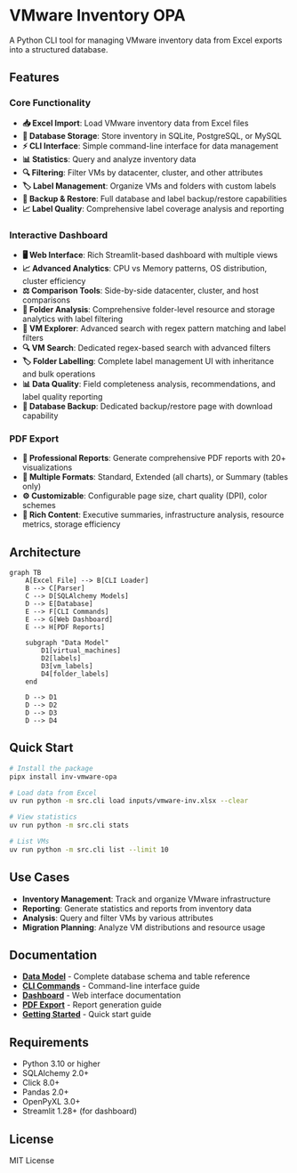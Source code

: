 # VMware Inventory OPA

A Python CLI tool for managing VMware inventory data from Excel exports into a structured database.

## Features

### Core Functionality
- **📥 Excel Import**: Load VMware inventory data from Excel files
- **💾 Database Storage**: Store inventory in SQLite, PostgreSQL, or MySQL
- **⚡ CLI Interface**: Simple command-line interface for data management
- **📊 Statistics**: Query and analyze inventory data
- **🔍 Filtering**: Filter VMs by datacenter, cluster, and other attributes
- **🏷️ Label Management**: Organize VMs and folders with custom labels
- **💾 Backup & Restore**: Full database and label backup/restore capabilities
- **📈 Label Quality**: Comprehensive label coverage analysis and reporting

### Interactive Dashboard
- **🖥️ Web Interface**: Rich Streamlit-based dashboard with multiple views
- **📈 Advanced Analytics**: CPU vs Memory patterns, OS distribution, cluster efficiency
- **⚖️ Comparison Tools**: Side-by-side datacenter, cluster, and host comparisons
- **📁 Folder Analysis**: Comprehensive folder-level resource and storage analytics with label filtering
- **🔎 VM Explorer**: Advanced search with regex pattern matching and label filters
- **🔍 VM Search**: Dedicated regex-based search with advanced filters
- **🏷️ Folder Labelling**: Complete label management UI with inheritance and bulk operations
- **📊 Data Quality**: Field completeness analysis, recommendations, and label quality reporting
- **💾 Database Backup**: Dedicated backup/restore page with download capability

### PDF Export
- **📄 Professional Reports**: Generate comprehensive PDF reports with 20+ visualizations
- **🎨 Multiple Formats**: Standard, Extended (all charts), or Summary (tables only)
- **⚙️ Customizable**: Configurable page size, chart quality (DPI), color schemes
- **📑 Rich Content**: Executive summaries, infrastructure analysis, resource metrics, storage efficiency

## Architecture

```mermaid
graph TB
    A[Excel File] --> B[CLI Loader]
    B --> C[Parser]
    C --> D[SQLAlchemy Models]
    D --> E[Database]
    E --> F[CLI Commands]
    E --> G[Web Dashboard]
    E --> H[PDF Reports]
    
    subgraph "Data Model"
        D1[virtual_machines] 
        D2[labels]
        D3[vm_labels]
        D4[folder_labels]
    end
    
    D --> D1
    D --> D2
    D --> D3
    D --> D4
```

## Quick Start

```bash
# Install the package
pipx install inv-vmware-opa

# Load data from Excel
uv run python -m src.cli load inputs/vmware-inv.xlsx --clear

# View statistics
uv run python -m src.cli stats

# List VMs
uv run python -m src.cli list --limit 10
```

## Use Cases

- **Inventory Management**: Track and organize VMware infrastructure
- **Reporting**: Generate statistics and reports from inventory data
- **Analysis**: Query and filter VMs by various attributes
- **Migration Planning**: Analyze VM distributions and resource usage

## Documentation

- **[Data Model](data-model.md)** - Complete database schema and table reference
- **[CLI Commands](user-guide/cli-commands.md)** - Command-line interface guide
- **[Dashboard](user-guide/dashboard.md)** - Web interface documentation
- **[PDF Export](user-guide/pdf-export.md)** - Report generation guide
- **[Getting Started](getting-started/quickstart.md)** - Quick start guide

## Requirements

- Python 3.10 or higher
- SQLAlchemy 2.0+
- Click 8.0+
- Pandas 2.0+
- OpenPyXL 3.0+
- Streamlit 1.28+ (for dashboard)

## License

MIT License
